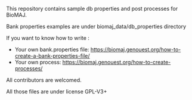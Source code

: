 This repository contains sample db properties and post processes for BioMAJ.

Bank properties examples are under biomaj_data/db_properties directory


If you want to know how to write :

 * Your own bank.properties file: https://biomaj.genouest.org/how-to-create-a-bank-properties-file/ 
 * Your own process: https://biomaj.genouest.org/how-to-create-processes/
	
All contributors are welcomed.

All those files are under license GPL-V3+

